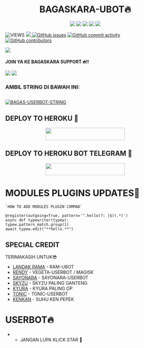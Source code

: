<h1 align="center"><imgsrc="./resources/extras/geez.gif" width="35px">BAGASKARA-UBOT🔥<imgsrc="./resources/extras/geez.gif" width="35px"></h1>
</p>
<p align="center">
    <a href="https://github.com/ybgskr12/BAGAS-USERBOT"> <img src="https://img.shields.io/github/repo-size/noob-kittu/YoneRobot?color=orange&logo=github&logoColor=green&style=for-the-badge" /></a>
    <a href="https://github.com/ybgskr12/BAGAS-USERBOT/commits"> <img src="https://img.shields.io/github/last-commit/noob-kittu/YoneRobot?color=blue&logo=github&logoColor=green&style=for-the-badge" /></a>
    <a href="https://github.com/ybgskr12/BAGAS-USERBOT/issues"> <img src="https://img.shields.io/github/issues/noob-kittu/YoneRobot?color=blueviolet&logo=github&logoColor=green&style=for-the-badge" /></a>
    <a href="https://github.com/ybgskr12/BAGAS-USERBOT/network/members"> <img src="https://img.shields.io/github/forks/noob-kittu/YoneRobot?color=red&logo=github&logoColor=green&style=for-the-badge" /></a>  
    <a href="https://pypi.org/project/Telethon/"> <img src="https://img.shields.io/pypi/v/telethon?color=yellow&label=telethon&logo=python&logoColor=green&style=for-the-badge" /></a>
</p>




![VIEWS](https://komarev.com/ghpvc/?username=ybgskr12)
<a href="https://t.me/allfucek"><img src="https://img.shields.io/badge/KODE%20PENILAIAN-A+-blue.svg?style=for-the-badge&logo=Factor.">
  [![GitHub issues](https://img.shields.io/github/issues/ybgskr12/BAGAS-USERBOT?&style=plastic&logo=github)](https://github.com/ybgskr12/BAGAS-USERBOT/issues)
[![GitHub commit activity](https://img.shields.io/github/commit-activity/m/ybgskr12/BAGAS-USERBOT?&style=plastic&logo=github)](https://github.com/ybgskr12/BAGAS-USERBOT/graphs/commit-activity)
[![GitHub contributors](https://img.shields.io/github/contributors/Randi356/VEGETA-USERBOT?&style=plastic&logo=github)](https://GitHub.com/ybgskr12/BAGAS-USERBOT/graphs/contributors/)

<p align="center">

[<img src="https://telegra.ph/file/868879c0913cf74d7372c.jpg">](https://t.me/allfucek) 
  
#### JOIN YA KE BAGASKARA SUPPORT 🔥!!

<a href="https://t.me/allfucek"><img src="https://img.shields.io/badge/Join-Group%20Support-red.svg?style=for-the-badge&logo=Telegram"></a>
<a href="https://t.me/loveisfuckedup"><img src="https://img.shields.io/badge/Join-Updates%20Channel-white.svg?style=for-the-badge&logo=Telegram"></a>



### AMBIL STRING DI BAWAH INI:

##
[![BAGAS-USERBOT-STRING](https://replit.com/badge/github/@ramadhani892/RAM-UBOT)](https://replit.com/@ybgskr12/Bagas-String)
##
  
## DEPLOY TO HEROKU 💜
<p align="center"><a href="https://heroku.com/deploy?template=https://github.com/ybgskr/BAGAS-USERBOT123">
<img src="https://img.shields.io/badge/Deploy%20To%20Heroku-DE1EFB?style=flat&logo=heroku" width="250" height="38.60" />
</a></p>

## DEPLOY TO HEROKU BOT TELEGRAM 📨
<p align="center"><a href="https://telegram.dog/XTZ_HerokuBot?start=eWJnc2tyMTIvQkFHQVMtVVNFUkJPVCBCQUdBUy1VU0VSQk9U">
<img src="https://img.shields.io/badge/Deploy%20To%20Heroku%20Bot-DE1EFB?style=flat&logo=heroku" width="250" height="38.60" />
</a></p>






  
  
  # MODULES PLUGINS UPDATES🌹
```
`HOW TO ADD MODULES PLUGIN COMMAD`

@register(outgoing=True, pattern='^.hello(?: |$)(.*)')
async def typewriter(typew):
typew.pattern_match.group(1)
await typew.edit("**hello.**")
```  

## SPECIAL CREDIT
TERIMAKASIH UNTUK😎

*   [LANDAK RAMA](https://github.com/ramadhani892) - RAM-UBOT
*   [RENDY](https://github.com/Randi356) - VEGETA-USERBOT / MAGISK
*   [SAYONARA](https://github.com/krisnadiwangga) - SAYONARA-USERBOT
*   [SKYZU](https://github.com/Skyzu) - SKYZU PALING GANTENG
*   [KYURA](https://github.com/KyuraXp) - KYURA PALING OP
*   [TONIC](https://github.com/Tonic990) - TONIC-USERBOT
*   [KENKAN](https://github.com/Trobossaja) - SUHU KEN PEPEK
 
# USERBOT🔥
* - JANGAN LUPA KLICK STAR 🤗
